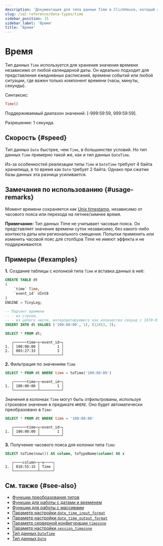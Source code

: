 ```yaml
---
description: 'Документация для типа данных Time в ClickHouse, который хранит диапазон времени с точностью до секунд'
slug: /sql-reference/data-types/time
sidebar_position: 15
sidebar_label: 'Время'
title: 'Время'
---
```



# Время

Тип данных `Time` используется для хранения значения времени независимо от любой календарной даты. Он идеально подходит для представления ежедневных расписаний, времени событий или любой ситуации, где важен только компонент времени (часы, минуты, секунды).

Синтаксис:

``` sql
Time()
```

Поддерживаемый диапазон значений: \[-999:59:59, 999:59:59\].

Разрешение: 1 секунда.

## Скорость {#speed}

Тип данных `Date` быстрее, чем `Time`, в _большинстве_ условий. Но тип данных `Time` примерно такой же, как и тип данных `DateTime`.

Из-за особенностей реализации типы `Time` и `DateTime` требуют 4 байта хранилища, в то время как `Date` требует 2 байта. Однако при сжатии базы данных эта разница усиливается.

## Замечания по использованию {#usage-remarks}

Момент времени сохраняется как [Unix timestamp](https://en.wikipedia.org/wiki/Unix_time), независимо от часового пояса или перехода на летнее/зимнее время.

**Примечание:** Тип данных Time не учитывает часовые пояса. Он представляет значение времени суток независимо, без какого-либо контекста даты или регионального смещения. Попытки применить или изменить часовой пояс для столбцов Time не имеют эффекта и не поддерживаются.

## Примеры {#examples}

**1.** Создание таблицы с колонкой типа `Time` и вставка данных в неё:

``` sql
CREATE TABLE dt
(
    `time` Time,
    `event_id` UInt8
)
ENGINE = TinyLog;
```

``` sql
-- Парсинг времени
-- - из строки,
-- - из целого числа, интерпретируемого как количество секунд с 1970-01-01.
INSERT INTO dt VALUES ('100:00:00', 1), (12453, 3);

SELECT * FROM dt;
```

``` text
   ┌──────time─┬─event_id─┐
1. │ 100:00:00 │        1 │
2. │ 003:27:33 │        3 │
   └───────────┴──────────┘
```

**2.** Фильтрация по значениям `Time`

``` sql
SELECT * FROM dt WHERE time = toTime('100:00:00')
```

``` text
   ┌──────time─┬─event_id─┐
1. │ 100:00:00 │        1 │
   └───────────┴──────────┘
```

Значения в колонках `Time` могут быть отфильтрованы, используя строковое значение в предикате `WHERE`. Оно будет автоматически преобразовано в `Time`:

``` sql
SELECT * FROM dt WHERE time = '100:00:00'
```

``` text
   ┌──────time─┬─event_id─┐
1. │ 100:00:00 │        1 │
   └───────────┴──────────┘
```

**3.** Получение часового пояса для колонки типа `Time`:

``` sql
SELECT toTime(now()) AS column, toTypeName(column) AS x
```

``` text
   ┌────column─┬─x────┐
1. │ 018:55:15 │ Time │
   └───────────┴──────┘
```

## См. также {#see-also}

- [Функции преобразования типов](../functions/type-conversion-functions.md)
- [Функции для работы с датами и временем](../functions/date-time-functions.md)
- [Функции для работы с массивами](../functions/array-functions.md)
- [Параметр настройки `date_time_input_format`](../../operations/settings/settings-formats.md#date_time_input_format)
- [Параметр настройки `date_time_output_format`](../../operations/settings/settings-formats.md#date_time_output_format)
- [Параметр серверной конфигурации `timezone`](../../operations/server-configuration-parameters/settings.md#timezone)
- [Параметр настройки `session_timezone`](../../operations/settings/settings.md#session_timezone)
- [Тип данных `DateTime`](datetime.md)
- [Тип данных `Date`](date.md)
